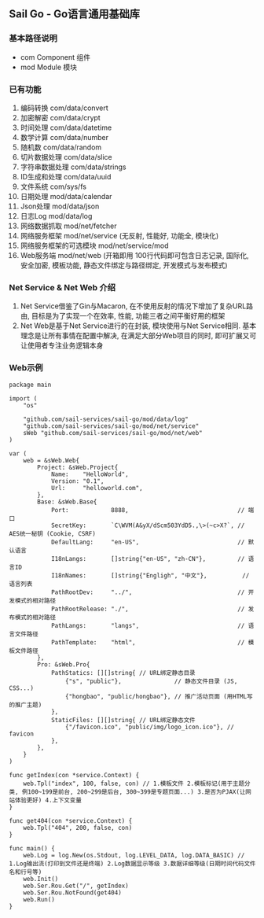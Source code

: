 ## Sail Go - Go语言通用基础库

### 基本路径说明
* com Component 组件
* mod Module 模块

### 已有功能
1. 编码转换 com/data/convert
2. 加密解密 com/data/crypt
3. 时间处理 com/data/datetime
4. 数学计算 com/data/number
5. 随机数 com/data/random
6. 切片数据处理 com/data/slice
7. 字符串数据处理 com/data/strings
8. ID生成和处理 com/data/uuid
9. 文件系统 com/sys/fs
10. 日期处理 mod/data/calendar
11. Json处理 mod/data/json
12. 日志Log mod/data/log
13. 网络数据抓取 mod/net/fetcher
14. 网络服务框架 mod/net/service (无反射, 性能好, 功能全, 模块化)
15. 网络服务框架的可选模块 mod/net/service/mod
16. Web服务端 mod/net/web (开箱即用 100行代码即可包含日志记录, 国际化, 安全加密, 模板功能, 静态文件绑定与路径绑定, 开发模式与发布模式)

### Net Service & Net Web 介绍
1. Net Service借鉴了Gin与Macaron, 在不使用反射的情况下增加了复杂URL路由, 目标是为了实现一个在效率, 性能, 功能三者之间平衡好用的框架
2. Net Web是基于Net Service进行的在封装, 模块使用与Net Service相同. 基本理念是让所有事情在配置中解决, 在满足大部分Web项目的同时, 即可扩展又可让使用者专注业务逻辑本身

### Web示例
```
package main

import (
	"os"

	"github.com/sail-services/sail-go/mod/data/log"
	"github.com/sail-services/sail-go/mod/net/service"
	sWeb "github.com/sail-services/sail-go/mod/net/web"
)

var (
	web = &sWeb.Web{
		Project: &sWeb.Project{
			Name:    "HelloWorld",
			Version: "0.1",
			Url:     "helloworld.com",
		},
		Base: &sWeb.Base{
			Port:            8888,                               // 端口
			SecretKey:       `C\WVM(A&yX/dScm503YdD5.,\>(~c>X?`, // AES统一秘钥 (Cookie, CSRF)
			DefaultLang:     "en-US",                            // 默认语言
			I18nLangs:       []string{"en-US", "zh-CN"},         // 语言ID
			I18nNames:       []string{"Engligh", "中文"},          // 语言列表
			PathRootDev:     "../",                              // 开发模式的相对路径
			PathRootRelease: "./",                               // 发布模式的相对路径
			PathLangs:       "langs",                            // 语言文件路径
			PathTemplate:    "html",                             // 模板文件路径
		},
		Pro: &sWeb.Pro{
			PathStatics: [][]string{ // URL绑定静态目录
				{"s", "public"},               // 静态文件目录 (JS, CSS...)
				{"hongbao", "public/hongbao"}, // 推广活动页面 (用HTML写的推广主题)
			},
			StaticFiles: [][]string{ // URL绑定静态文件
				{"/favicon.ico", "public/img/logo_icon.ico"}, // favicon
			},
		},
	}
)

func getIndex(con *service.Context) {
	web.Tpl("index", 100, false, con) // 1.模板文件 2.模板标记(用于主题分类, 例100~199是前台, 200~299是后台, 300~399是专题页面...) 3.是否为PJAX(让网站体验更好) 4.上下文变量
}

func get404(con *service.Context) {
	web.Tpl("404", 200, false, con)
}

func main() {
	web.Log = log.New(os.Stdout, log.LEVEL_DATA, log.DATA_BASIC) // 1.Log输出流(打印到文件还是终端) 2.Log数据显示等级 3.数据详细等级(日期时间代码文件名和行号等)
	web.Init()
	web.Ser.Rou.Get("/", getIndex)
	web.Ser.Rou.NotFound(get404)
	web.Run()
}
```
